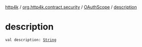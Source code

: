 [http4k](../../index.md) / [org.http4k.contract.security](../index.md) / [OAuthScope](index.md) / [description](./description.md)

# description

`val description: `[`String`](https://kotlinlang.org/api/latest/jvm/stdlib/kotlin/-string/index.html)